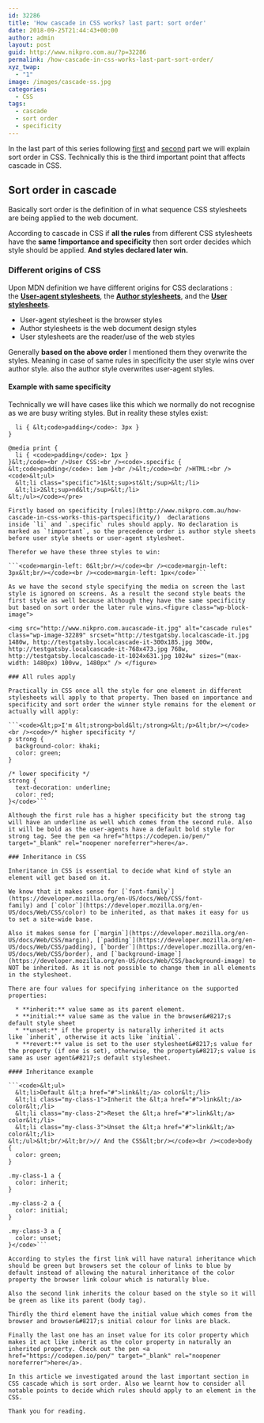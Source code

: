 ```yaml
---
id: 32286
title: 'How cascade in CSS works? last part: sort order'
date: 2018-09-25T21:44:43+00:00
author: admin
layout: post
guid: http://www.nikpro.com.au/?p=32286
permalink: /how-cascade-in-css-works-last-part-sort-order/
xyz_twap:
  - "1"
image: /images/cascade-ss.jpg
categories:
  - CSS
tags:
  - cascade
  - sort order
  - specificity
---
```

In the last part of this series following [first](http://www.nikpro.com.au/how-cascade-in-css-works-this-part-important/) and [second](http://www.nikpro.com.au/how-cascade-in-css-works-this-partspecificity/) part we will explain sort order in CSS. Technically this is the third important point that affects cascade in CSS.

## Sort order in cascade

Basically sort order is the definition of in what sequence CSS stylesheets are being applied to the web document. 

According to cascade in CSS if **all the rules** from different CSS stylesheets have the **same !importance and specificity** then sort order decides which style should be applied. **And styles declared later win.**

### Different origins of CSS

Upon MDN definition we have different origins for CSS declarations : the **[User-agent stylesheets](https://developer.mozilla.org/en-US/docs/Web/CSS/Cascade#User-agent_stylesheets)**, the **[Author stylesheets](https://developer.mozilla.org/en-US/docs/Web/CSS/Cascade#Author_stylesheets)**, and the **[User stylesheets](https://developer.mozilla.org/en-US/docs/Web/CSS/Cascade#User_stylesheets)**.

  * User-agent stylesheet is the browser styles
  * Author stylesheets is the web document design styles
  * User stylesheets are the reader/use of the web styles

Generally **based on the above order** I mentioned them they overwrite the styles. Meaning in case of same rules in specificity the user style wins over author style. also the author style overwrites user-agent styles.

#### Example with same specificity

Technically we will have cases like this which we normally do not recognise as we are busy writing styles. But in reality these styles exist:

```User-agent CSS:<br /><code>li { padding: 10px }</code><br />Author CSS 1:<br /><code>li { padding: 0 } /* This is like a reset */</code><br />Author CSS 2:<br /><code>@media screen {
  li { &lt;code>padding</code>: 3px }
}

@media print {
  li { <code>padding</code>: 1px }
}&lt;/code><br />User CSS:<br /><code>.specific { &lt;code>padding</code>: 1em }<br />&lt;/code><br />HTML:<br /><code>&lt;ul>
  &lt;li class="specific">1&lt;sup>st&lt;/sup>&lt;/li>
  &lt;li>2&lt;sup>nd&lt;/sup>&lt;/li>
&lt;/ul></code></pre>

Firstly based on specificity [rules](http://www.nikpro.com.au/how-cascade-in-css-works-this-partspecificity/)  declarations inside `li` and `.specific` rules should apply. No declaration is marked as `!important`, so the precedence order is author style sheets before user style sheets or user-agent stylesheet.

Therefor we have these three styles to win:

```<code>margin-left: 0&lt;br/></code><br /><code>margin-left: 3px&lt;br/></code><br /><code>margin-left: 1px</code>```

As we have the second style specifying the media on screen the last style is ignored on screens. As a result the second style beats the first style as well because although they have the same specificity but based on sort order the later rule wins.<figure class="wp-block-image">

<img src="http://www.nikpro.com.aucascade-it.jpg" alt="cascade rules" class="wp-image-32289" srcset="http://testgatsby.localcascade-it.jpg 1480w, http://testgatsby.localcascade-it-300x185.jpg 300w, http://testgatsby.localcascade-it-768x473.jpg 768w, http://testgatsby.localcascade-it-1024x631.jpg 1024w" sizes="(max-width: 1480px) 100vw, 1480px" /> </figure> 

### All rules apply

Practically in CSS once all the style for one element in different stylesheets will apply to that property. Then based on importance and specificity and sort order the winner style remains for the element or actually will apply:

```<code>&lt;p>I'm &lt;strong>bold&lt;/strong>&lt;/p>&lt;br/></code><br /><code>/* higher specificity */
p strong {
  background-color: khaki;
  color: green;
}

/* lower specificity */
strong {
  text-decoration: underline;
  color: red;
}</code>```

Although the first rule has a higher specificity but the strong tag will have an underline as well which comes from the second rule. Also it will be bold as the user-agents have a default bold style for strong tag. See the pen <a href="https://codepen.io/pen/" target="_blank" rel="noopener noreferrer">here</a>. 

### Inheritance in CSS

Inheritance in CSS is essential to decide what kind of style an element will get based on it.

We know that it makes sense for [`font-family`](https://developer.mozilla.org/en-US/docs/Web/CSS/font-family) and [`color`](https://developer.mozilla.org/en-US/docs/Web/CSS/color) to be inherited, as that makes it easy for us to set a site-wide base.

Also it makes sense for [`margin`](https://developer.mozilla.org/en-US/docs/Web/CSS/margin), [`padding`](https://developer.mozilla.org/en-US/docs/Web/CSS/padding), [`border`](https://developer.mozilla.org/en-US/docs/Web/CSS/border), and [`background-image`](https://developer.mozilla.org/en-US/docs/Web/CSS/background-image) to NOT be inherited. As it is not possible to change them in all elements in the stylesheet.

There are four values for specifying inheritance on the supported properties:

  * **inherit:** value same as its parent element.
  * **initial:** value same as the value in the browser&#8217;s default style sheet
  * **unset:** if the property is naturally inherited it acts like `inherit`, otherwise it acts like `initial`.
  * **revert:** value is set to the user stylesheet&#8217;s value for the property (if one is set), otherwise, the property&#8217;s value is same as user agent&#8217;s default stylesheet.

#### Inheritance example

```<code>&lt;ul>
  &lt;li>Default &lt;a href="#">link&lt;/a> color&lt;/li>
  &lt;li class="my-class-1">Inherit the &lt;a href="#">link&lt;/a> color&lt;/li>
  &lt;li class="my-class-2">Reset the &lt;a href="#">link&lt;/a> color&lt;/li>
  &lt;li class="my-class-3">Unset the &lt;a href="#">link&lt;/a> color&lt;/li>
&lt;/ul>&lt;br/>&lt;br/>// And the CSS&lt;br/></code><br /><code>body {
  color: green;
}

.my-class-1 a {
  color: inherit;
}

.my-class-2 a {
  color: initial;
}

.my-class-3 a {
  color: unset;
}</code>```

According to styles the first link will have natural inheritance which should be green but browsers set the colour of links to blue by default instead of allowing the natural inheritance of the color property the browser link colour which is naturally blue. 

Also the second link inherits the colour based on the style so it will be green as like its parent (body tag).

Thirdly the third element have the initial value which comes from the browser and browser&#8217;s initial colour for links are black.

Finally the last one has an inset value for its color property which makes it act like inherit as the color property in naturally an inherited property. Check out the pen <a href="https://codepen.io/pen/" target="_blank" rel="noopener noreferrer">here</a>.

In this article we investigated around the last important section in CSS cascade which is sort order. Also we learnt how to consider all notable points to decide which rules should apply to an element in the CSS.

Thank you for reading.